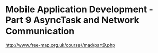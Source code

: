 
# Mobile Application Development - Part 9 AsyncTask and Network Communication

http://www.free-map.org.uk/course//mad/part9.php 
